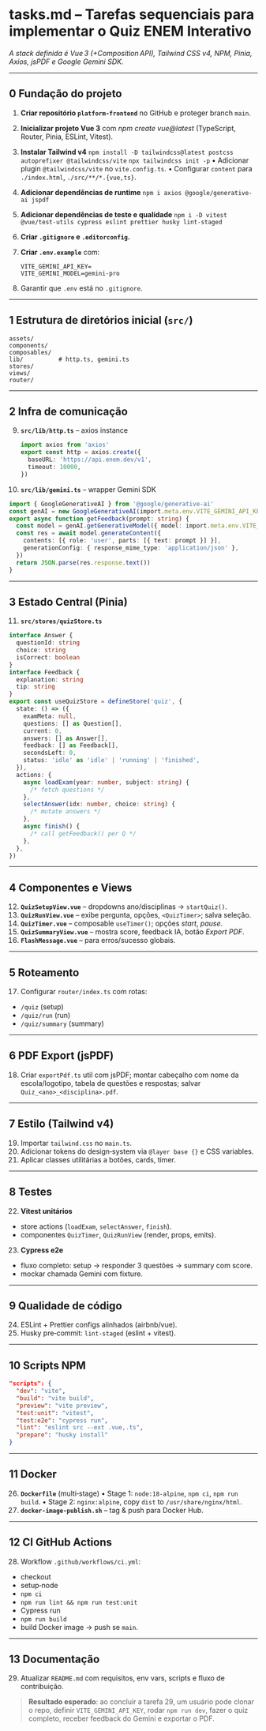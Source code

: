 # tasks.md – Tarefas sequenciais para implementar o **Quiz ENEM Interativo**

_A stack definida é Vue 3 (+Composition API), Tailwind CSS v4, NPM, Pinia, Axios, jsPDF e Google Gemini SDK._

---

## 0 Fundação do projeto

1. **Criar repositório `platform-frontend`** no GitHub e proteger branch `main`.
2. **Inicializar projeto Vue 3** com _npm create vue\@latest_ (TypeScript, Router, Pinia, ESLint, Vitest).
3. **Instalar Tailwind v4**
   `npm install -D tailwindcss@latest postcss autoprefixer @tailwindcss/vite`
   `npx tailwindcss init -p`
   • Adicionar plugin `@tailwindcss/vite` no `vite.config.ts`.
   • Configurar `content` para `./index.html`, `./src/**/*.{vue,ts}`.
4. **Adicionar dependências de runtime**
   `npm i axios @google/generative-ai jspdf`
5. **Adicionar dependências de teste e qualidade**
   `npm i -D vitest @vue/test-utils cypress eslint prettier husky lint-staged`
6. **Criar `.gitignore` e `.editorconfig`.**
7. **Criar `.env.example`** com:

   ```env
   VITE_GEMINI_API_KEY=
   VITE_GEMINI_MODEL=gemini-pro
   ```

8. Garantir que `.env` está no `.gitignore`.

---

## 1 Estrutura de diretórios inicial (`src/`)

```
assets/
components/
composables/
lib/          # http.ts, gemini.ts
stores/
views/
router/
```

---

## 2 Infra de comunicação

9. **`src/lib/http.ts`** – axios instance

   ```ts
   import axios from 'axios'
   export const http = axios.create({
     baseURL: 'https://api.enem.dev/v1',
     timeout: 10000,
   })
   ```

10. **`src/lib/gemini.ts`** – wrapper Gemini SDK

```ts
import { GoogleGenerativeAI } from '@google/generative-ai'
const genAI = new GoogleGenerativeAI(import.meta.env.VITE_GEMINI_API_KEY)
export async function getFeedback(prompt: string) {
  const model = genAI.getGenerativeModel({ model: import.meta.env.VITE_GEMINI_MODEL })
  const res = await model.generateContent({
    contents: [{ role: 'user', parts: [{ text: prompt }] }],
    generationConfig: { response_mime_type: 'application/json' },
  })
  return JSON.parse(res.response.text())
}
```

---

## 3 Estado Central (Pinia)

11. **`src/stores/quizStore.ts`**

```ts
interface Answer {
  questionId: string
  choice: string
  isCorrect: boolean
}
interface Feedback {
  explanation: string
  tip: string
}
export const useQuizStore = defineStore('quiz', {
  state: () => ({
    examMeta: null,
    questions: [] as Question[],
    current: 0,
    answers: [] as Answer[],
    feedback: [] as Feedback[],
    secondsLeft: 0,
    status: 'idle' as 'idle' | 'running' | 'finished',
  }),
  actions: {
    async loadExam(year: number, subject: string) {
      /* fetch questions */
    },
    selectAnswer(idx: number, choice: string) {
      /* mutate answers */
    },
    async finish() {
      /* call getFeedback() per Q */
    },
  },
})
```

---

## 4 Componentes e Views

12. **`QuizSetupView.vue`** – dropdowns ano/disciplinas → `startQuiz()`.
13. **`QuizRunView.vue`** – exibe pergunta, opções, `<QuizTimer>`; salva seleção.
14. **`QuizTimer.vue`** – composable `useTimer()`; opções *start*, _pause_.
15. **`QuizSummaryView.vue`** – mostra score, feedback IA, botão _Export PDF_.
16. **`FlashMessage.vue`** – para erros/sucesso globais.

---

## 5 Roteamento

17. Configurar `router/index.ts` com rotas:

- `/quiz` (setup)
- `/quiz/run` (run)
- `/quiz/summary` (summary)

---

## 6 PDF Export (jsPDF)

18. Criar `exportPdf.ts` util com jsPDF; montar cabeçalho com nome da escola/logotipo, tabela de questões e respostas; salvar `Quiz_<ano>_<disciplina>.pdf`.

---

## 7 Estilo (Tailwind v4)

19. Importar `tailwind.css` no `main.ts`.
20. Adicionar tokens do design‑system via `@layer base {}` e CSS variables.
21. Aplicar classes utilitárias a botões, cards, timer.

---

## 8 Testes

22. **Vitest unitários**

- store actions (`loadExam`, `selectAnswer`, `finish`).
- componentes `QuizTimer`, `QuizRunView` (render, props, emits).

23. **Cypress e2e**

- fluxo completo: setup → responder 3 questões → summary com score.
- mockar chamada Gemini com fixture.

---

## 9 Qualidade de código

24. ESLint + Prettier configs alinhados (airbnb/vue).
25. Husky pre‑commit: `lint-staged` (eslint + vitest).

---

## 10 Scripts NPM

```json
"scripts": {
  "dev": "vite",
  "build": "vite build",
  "preview": "vite preview",
  "test:unit": "vitest",
  "test:e2e": "cypress run",
  "lint": "eslint src --ext .vue,.ts",
  "prepare": "husky install"
}
```

---

## 11 Docker

26. **`Dockerfile`** (multi‑stage)
    • Stage 1: `node:18-alpine`, `npm ci`, `npm run build`.
    • Stage 2: `nginx:alpine`, copy `dist` to `/usr/share/nginx/html`.
27. **`docker-image-publish.sh`** – tag & push para Docker Hub.

---

## 12 CI GitHub Actions

28. Workflow `.github/workflows/ci.yml`:

- checkout
- setup‑node
- `npm ci`
- `npm run lint && npm run test:unit`
- Cypress run
- `npm run build`
- build Docker image -> push se `main`.

---

## 13 Documentação

29. Atualizar `README.md` com requisitos, env vars, scripts e fluxo de contribuição.

> **Resultado esperado**: ao concluir a tarefa 29, um usuário pode clonar o repo, definir `VITE_GEMINI_API_KEY`, rodar `npm run dev`, fazer o quiz completo, receber feedback do Gemini e exportar o PDF.
